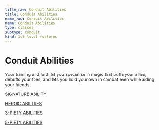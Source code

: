 ```yaml
---
title_raw: Conduit Abilities
title: Conduit Abilities
name_raw: Conduit Abilities
name: Conduit Abilities
type: classes
subtype: conduit
kind: 1st-level features
---
```


# Conduit Abilities

Your training and faith let you specialize in magic that buffs your allies, debuffs your foes, and lets you hold your own in combat even while aiding your friends.

[SIGNATURE ABILITY](./Signature%20Ability/index.md)

[HEROIC ABILITIES](./Heroic%20Abilities.md)

[3-PIETY ABILITIES](./3-Piety%20Abilities/index.md)

[5-PIETY ABILITIES](./5-Piety%20Abilities/index.md)

